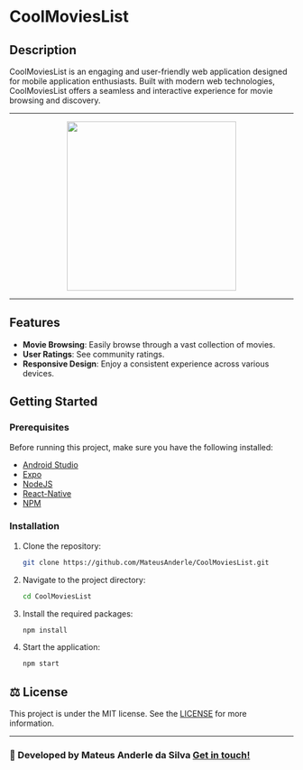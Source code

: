 # CoolMoviesList

## Description

CoolMoviesList is an engaging and user-friendly web application designed for mobile application enthusiasts. Built with modern web technologies, CoolMoviesList offers a seamless and interactive experience for movie browsing and discovery.

---

<div align="center" >
<img src="https://github.com/MateusAnderle/CoolMoviesList/assets/100309091/e6c065fa-730d-4bbf-ba70-6512429cab6b" width="300">
</div>

---

## Features

- **Movie Browsing**: Easily browse through a vast collection of movies.
- **User Ratings**: See community ratings.
- **Responsive Design**: Enjoy a consistent experience across various devices.

## Getting Started

### Prerequisites

Before running this project, make sure you have the following installed:

- [Android Studio](https://developer.android.com/studio)
- [Expo](https://expo.dev/)
- [NodeJS](https://nodejs.org/en/)
- [React-Native](https://reactnative.dev/)
- [NPM](https://www.npmjs.com/)

### Installation

1. Clone the repository:

   ```sh
   git clone https://github.com/MateusAnderle/CoolMoviesList.git
   ```

2. Navigate to the project directory:

   ```sh
   cd CoolMoviesList
   ```

3. Install the required packages:

   ```sh
   npm install
   ```

4. Start the application:
   ```sh
   npm start
   ```

## :balance_scale: License

This project is under the MIT license. See the [LICENSE](https://github.com/MateusAnderle/CoolMoviesList/blob/main/LICENSE) for more information.

---

### :rocket: Developed by Mateus Anderle da Silva [Get in touch!](https://www.linkedin.com/in/mateus-anderle-da-silva/)
